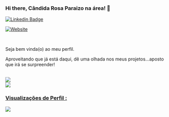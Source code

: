### Hi there, Cândida Rosa Paraizo na área! 👋

[![Linkedin Badge](https://img.shields.io/badge/-crparaizo-blue?style=flat-square&logo=Linkedin&logoColor=white&link=https://www.linkedin.com/in/crparaizo/)](https://www.linkedin.com/in/crparaizo/)

<a href="https://crparaizo.github.io" target="_blank"><img alt="Website" src="https://img.shields.io/badge/Website-https://crparaizo.github.io-blue?style=flat&logo=google-chrome"></a>

<br/>

Seja bem vinda(o) ao meu perfil.

Aproveitando que já está daqui, dê uma olhada nos meus projetos...aposto que irá se surpreender!

<br/>
<a href="https://github.com/crparaizo">
  <img src="https://github-readme-stats.vercel.app/api/top-langs/?username=crparaizo&theme=radical&hide=glsl,python" />
</a>
<br/>

<a href="https://github.com/crparaizo">
  <img align="center" src="https://github-readme-stats.vercel.app/api?username=crparaizo&&show_icons=true&theme=radical&count_private=true&include_all_commits=true"
</a>
<br/>

 ### Visualizações de Perfil :<br>
  <img src="https://profile-counter.glitch.me/crparaizo/count.svg" />

<!--
**crparaizo/crparaizo** is a ✨ _special_ ✨ repository because its `README.md` (this file) appears on your GitHub profile.

Here are some ideas to get you started:

- 🔭 I’m currently working on ...
- 🌱 I’m currently learning ...
- 👯 I’m looking to collaborate on ...
- 🤔 I’m looking for help with ...
- 💬 Ask me about ...
- 📫 How to reach me: ...
- 😄 Pronouns: ...
- ⚡ Fun fact: ...
-->

